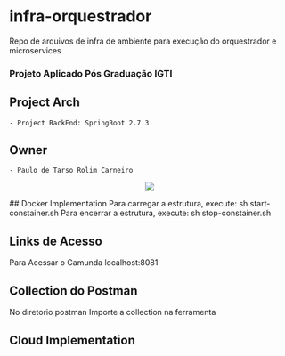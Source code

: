 # infra-orquestrador
Repo de arquivos de infra de ambiente para execução do orquestrador e microservices

### Projeto Aplicado Pós Graduação IGTI

## Project Arch
	- Project BackEnd: SpringBoot 2.7.3
	
## Owner
	- Paulo de Tarso Rolim Carneiro
	
<p align="center">
  <img src= "https://devkico.itexto.com.br/wp-content/uploads/2014/08/spring-boot-project-logo.png" />
</p>
## Docker Implementation
  Para carregar a estrutura, execute:
    sh start-constainer.sh
  Para encerrar a estrutura, execute:
    sh stop-constainer.sh


## Links de Acesso
  Para Acessar o Camunda
	localhost:8081
	
## Collection do Postman
  No diretorio postman
  Importe a collection na ferramenta
  
## Cloud Implementation